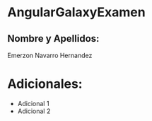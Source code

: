 # AngularGalaxyExamen

## Nombre y Apellidos:

Emerzon Navarro Hernandez

# Adicionales:

- Adicional 1
- Adicional 2
